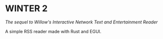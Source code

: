 # WINTER 2

*The sequel to Willow's Interactive Network Text and Entertainment Reader*

A simple RSS reader made with Rust and EGUI.
